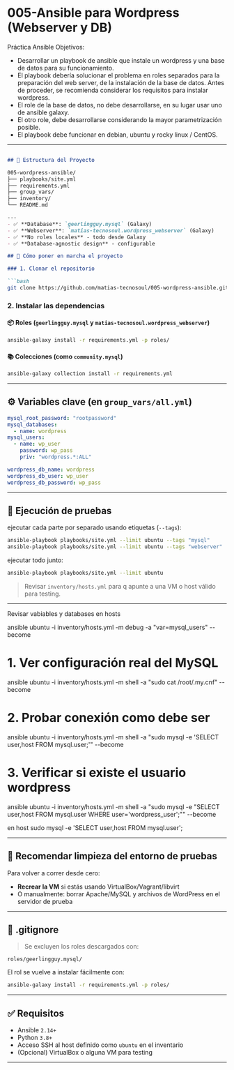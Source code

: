 # 005-Ansible para Wordpress (Webserver y DB)
Práctica Ansible
Objetivos:
- Desarrollar un playbook de ansible que instale un wordpress y una base de datos para su funcionamiento. 
- El playbook debería solucionar el problema en roles separados para la preparación del web server, de la instalación de la base de datos. Antes de proceder, se recomienda considerar los requisitos para instalar wordpress. 
- El role de la base de datos, no debe desarrollarse, en su lugar usar uno de ansible galaxy. 
- El otro role, debe desarrollarse considerando la mayor parametrización posible. 
- El playbook debe funcionar en debian, ubuntu y rocky linux / CentOS.

---
```markdown

## 📁 Estructura del Proyecto

005-wordpress-ansible/
├── playbooks/site.yml              
├── requirements.yml                 
├── group_vars/
├── inventory/
└── README.md                       

---
- ✅ **Database**: `geerlingguy.mysql` (Galaxy)
- ✅ **Webserver**: `matias-tecnosoul.wordpress_webserver` (Galaxy)
- ✅ **No roles locales** - todo desde Galaxy
- ✅ **Database-agnostic design** - configurable

## 🚀 Cómo poner en marcha el proyecto

### 1. Clonar el repositorio

```bash
git clone https://github.com/matias-tecnosoul/005-wordpress-ansible.git
````

### 2. Instalar las dependencias

#### 📦 Roles (`geerlingguy.mysql` y `matias-tecnosoul.wordpress_webserver`)

```bash
ansible-galaxy install -r requirements.yml -p roles/
```

#### 📚 Colecciones (como `community.mysql`)

```bash
ansible-galaxy collection install -r requirements.yml
```


---

## ⚙️ Variables clave (en `group_vars/all.yml`)

```yaml
mysql_root_password: "rootpassword"
mysql_databases:
  - name: wordpress
mysql_users:
  - name: wp_user
    password: wp_pass
    priv: "wordpress.*:ALL"

wordpress_db_name: wordpress
wordpress_db_user: wp_user
wordpress_db_password: wp_pass
```

---

## 🧪 Ejecución de pruebas

ejecutar cada parte por separado usando etiquetas (`--tags`):

```bash
ansible-playbook playbooks/site.yml --limit ubuntu --tags "mysql"
ansible-playbook playbooks/site.yml --limit ubuntu --tags "webserver"
```

ejecutar todo junto:

```bash
ansible-playbook playbooks/site.yml --limit ubuntu
```

> Revisar `inventory/hosts.yml` para q apunte a una VM o host válido para testing.

---
Revisar vabiables y databases en hosts

ansible ubuntu -i inventory/hosts.yml -m debug -a "var=mysql_users" --become
# 1. Ver configuración real del MySQL
ansible ubuntu -i inventory/hosts.yml -m shell -a "sudo cat /root/.my.cnf" --become

# 2. Probar conexión como debe ser
ansible ubuntu -i inventory/hosts.yml -m shell -a "sudo mysql -e 'SELECT user,host FROM mysql.user;'" --become

# 3. Verificar si existe el usuario wordpress
ansible ubuntu -i inventory/hosts.yml -m shell -a "sudo mysql -e \"SELECT user,host FROM mysql.user WHERE user='wordpress_user';\"" --become


en host
sudo mysql -e 'SELECT user,host FROM mysql.user';

---

## 🧹 Recomendar limpieza del entorno de pruebas

Para volver a correr desde cero:

* **Recrear la VM** si estás usando VirtualBox/Vagrant/libvirt
* O manualmente: borrar Apache/MySQL y archivos de WordPress en el servidor de prueba

---

## 📄 .gitignore

> Se excluyen los roles descargados con:

```
roles/geerlingguy.mysql/
```
El rol se vuelve a instalar fácilmente con:

```bash
ansible-galaxy install -r requirements.yml -p roles/
```

---

## ✅ Requisitos

* Ansible `2.14+`
* Python `3.8+`
* Acceso SSH al host definido como `ubuntu` en el inventario
* (Opcional) VirtualBox o alguna VM para testing

---
